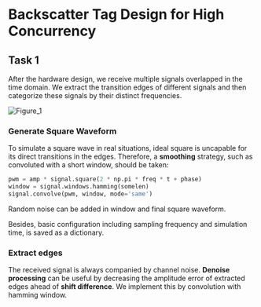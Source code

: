 # Backscatter Tag Design for High Concurrency
## Task 1
After the hardware design, we receive multiple signals overlapped in the time domain. We extract the transition edges of different signals and then categorize these signals by their distinct frequencies.

![Figure_1](https://user-images.githubusercontent.com/107864216/222172083-6aeb05de-d1b9-4942-bf33-a5cd46ff3355.png)
### Generate Square Waveform
To simulate a square wave in real situations, ideal square is uncapable for its direct transitions in the edges. Therefore, a **smoothing** strategy, such as convoluted with a short window, should be taken:

```python
pwm = amp * signal.square(2 * np.pi * freq * t + phase)
window = signal.windows.hamming(somelen)
signal.convolve(pwm, window, mode='same')
```

Random noise can be added in window and final square waveform.

Besides, basic configuration including sampling frequency and simulation time, is saved as a dictionary.

### Extract edges
The received signal is always companied by channel noise. **Denoise processing** can be useful by decreasing the amplitude error of extracted edges ahead of **shift difference**. We implement this by convolution with hamming window.
